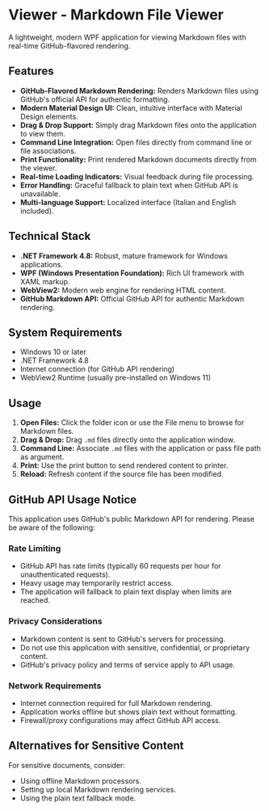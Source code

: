 # Viewer - Markdown File Viewer

A lightweight, modern WPF application for viewing Markdown files with real-time GitHub-flavored rendering.

## Features

- **GitHub-Flavored Markdown Rendering:** Renders Markdown files using GitHub's official API for authentic formatting.
- **Modern Material Design UI:** Clean, intuitive interface with Material Design elements.
- **Drag & Drop Support:** Simply drag Markdown files onto the application to view them.
- **Command Line Integration:** Open files directly from command line or file associations.
- **Print Functionality:** Print rendered Markdown documents directly from the viewer.
- **Real-time Loading Indicators:** Visual feedback during file processing.
- **Error Handling:** Graceful fallback to plain text when GitHub API is unavailable.
- **Multi-language Support:** Localized interface (Italian and English included).

## Technical Stack

- **.NET Framework 4.8:** Robust, mature framework for Windows applications.
- **WPF (Windows Presentation Foundation):** Rich UI framework with XAML markup.
- **WebView2:** Modern web engine for rendering HTML content.
- **GitHub Markdown API:** Official GitHub API for authentic Markdown rendering.

## System Requirements

- Windows 10 or later  
- .NET Framework 4.8  
- Internet connection (for GitHub API rendering)  
- WebView2 Runtime (usually pre-installed on Windows 11)

## Usage

1. **Open Files:** Click the folder icon or use the File menu to browse for Markdown files.  
2. **Drag & Drop:** Drag `.md` files directly onto the application window.  
3. **Command Line:** Associate `.md` files with the application or pass file path as argument.  
4. **Print:** Use the print button to send rendered content to printer.  
5. **Reload:** Refresh content if the source file has been modified.

## GitHub API Usage Notice

This application uses GitHub's public Markdown API for rendering. Please be aware of the following:

### Rate Limiting

- GitHub API has rate limits (typically 60 requests per hour for unauthenticated requests).  
- Heavy usage may temporarily restrict access.  
- The application will fallback to plain text display when limits are reached.

### Privacy Considerations

- Markdown content is sent to GitHub's servers for processing.  
- Do not use this application with sensitive, confidential, or proprietary content.  
- GitHub's privacy policy and terms of service apply to API usage.

### Network Requirements

- Internet connection required for full Markdown rendering.  
- Application works offline but shows plain text without formatting.  
- Firewall/proxy configurations may affect GitHub API access.

## Alternatives for Sensitive Content

For sensitive documents, consider:

- Using offline Markdown processors.  
- Setting up local Markdown rendering services.  
- Using the plain text fallback mode.
